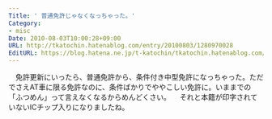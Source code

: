 ```yaml
---
Title: ' 普通免許じゃなくなっちゃった。'
Category:
- misc
Date: 2010-08-03T10:00:28+09:00
URL: http://tkatochin.hatenablog.com/entry/20100803/1280970028
EditURL: https://blog.hatena.ne.jp/t-katochin/tkatochin.hatenablog.com/atom/entry/6653586347154753521
---
```


　免許更新にいったら、普通免許から、条件付き中型免許になっちゃった。ただでさえAT車に限る免許なのに、条件ばかりでややこしい免許に。いままでの「ふつめん」って言えなくなるからめんどくさい。
　それと本籍が印字されていないICチップ入りになりましたね。
